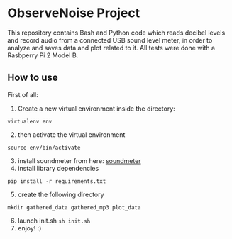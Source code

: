 # ObserveNoise Project

This repository contains Bash and Python code which reads decibel levels and record audio from a connected USB sound level meter, in order to analyze and saves data and plot related to it. All tests were done with a Rasbperry Pi 2 Model B.

## How to use
First of all:
 1. Create a new virtual environment inside the directory:
 ```
 virtualenv env
 ```
 2. then activate the virtual environment  
 ```
 source env/bin/activate
 ```
 3. install soundmeter from here: [soundmeter](https://github.com/shichao-an/soundmeter)
 4. install library dependencies
 ```
 pip install -r requirements.txt
 ```
 5. create the following directory
 ```
 mkdir gathered_data gathered_mp3 plot_data
 ```
6. launch init.sh `sh init.sh`
7. enjoy! :)
